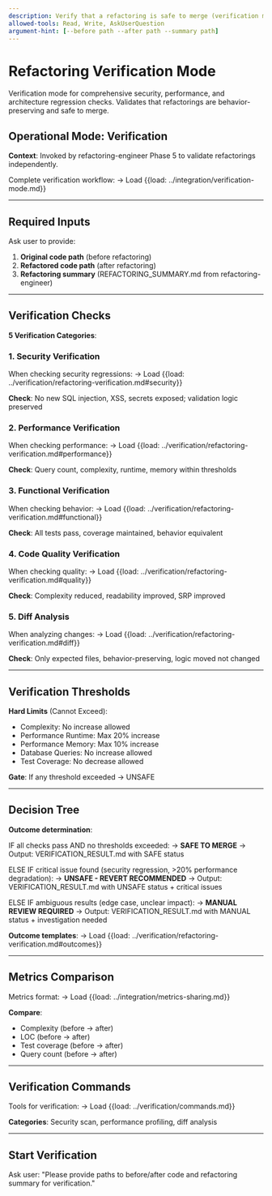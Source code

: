 ```yaml
---
description: Verify that a refactoring is safe to merge (verification mode)
allowed-tools: Read, Write, AskUserQuestion
argument-hint: [--before path --after path --summary path]
---
```


# Refactoring Verification Mode

Verification mode for comprehensive security, performance, and architecture regression checks. Validates that refactorings are behavior-preserving and safe to merge.

## Operational Mode: Verification

**Context**: Invoked by refactoring-engineer Phase 5 to validate refactorings independently.

Complete verification workflow:
  → Load {{load: ../integration/verification-mode.md}}

---

## Required Inputs

Ask user to provide:
1. **Original code path** (before refactoring)
2. **Refactored code path** (after refactoring)
3. **Refactoring summary** (REFACTORING_SUMMARY.md from refactoring-engineer)

---

## Verification Checks

**5 Verification Categories**:

### 1. Security Verification
When checking security regressions:
  → Load {{load: ../verification/refactoring-verification.md#security}}

**Check**: No new SQL injection, XSS, secrets exposed; validation logic preserved

### 2. Performance Verification
When checking performance:
  → Load {{load: ../verification/refactoring-verification.md#performance}}

**Check**: Query count, complexity, runtime, memory within thresholds

### 3. Functional Verification
When checking behavior:
  → Load {{load: ../verification/refactoring-verification.md#functional}}

**Check**: All tests pass, coverage maintained, behavior equivalent

### 4. Code Quality Verification
When checking quality:
  → Load {{load: ../verification/refactoring-verification.md#quality}}

**Check**: Complexity reduced, readability improved, SRP improved

### 5. Diff Analysis
When analyzing changes:
  → Load {{load: ../verification/refactoring-verification.md#diff}}

**Check**: Only expected files, behavior-preserving, logic moved not changed

---

## Verification Thresholds

**Hard Limits** (Cannot Exceed):
- Complexity: No increase allowed
- Performance Runtime: Max 20% increase
- Performance Memory: Max 10% increase
- Database Queries: No increase allowed
- Test Coverage: No decrease allowed

**Gate**: If any threshold exceeded → UNSAFE

---

## Decision Tree

**Outcome determination**:

IF all checks pass AND no thresholds exceeded:
  → **SAFE TO MERGE**
  → Output: VERIFICATION_RESULT.md with SAFE status

ELSE IF critical issue found (security regression, >20% performance degradation):
  → **UNSAFE - REVERT RECOMMENDED**
  → Output: VERIFICATION_RESULT.md with UNSAFE status + critical issues

ELSE IF ambiguous results (edge case, unclear impact):
  → **MANUAL REVIEW REQUIRED**
  → Output: VERIFICATION_RESULT.md with MANUAL status + investigation needed

**Outcome templates**:
  → Load {{load: ../verification/refactoring-verification.md#outcomes}}

---

## Metrics Comparison

Metrics format:
  → Load {{load: ../integration/metrics-sharing.md}}

**Compare**:
- Complexity (before → after)
- LOC (before → after)
- Test coverage (before → after)
- Query count (before → after)

---

## Verification Commands

Tools for verification:
  → Load {{load: ../verification/commands.md}}

**Categories**: Security scan, performance profiling, diff analysis

---

## Start Verification

Ask user: "Please provide paths to before/after code and refactoring summary for verification."
